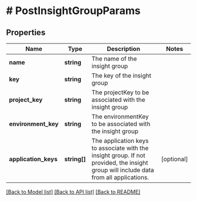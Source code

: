 # # PostInsightGroupParams

## Properties

Name | Type | Description | Notes
------------ | ------------- | ------------- | -------------
**name** | **string** | The name of the insight group |
**key** | **string** | The key of the insight group |
**project_key** | **string** | The projectKey to be associated with the insight group |
**environment_key** | **string** | The environmentKey to be associated with the insight group |
**application_keys** | **string[]** | The application keys to associate with the insight group. If not provided, the insight group will include data from all applications. | [optional]

[[Back to Model list]](../../README.md#models) [[Back to API list]](../../README.md#endpoints) [[Back to README]](../../README.md)
